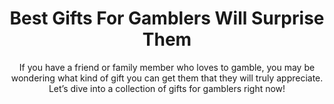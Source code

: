 ---
layout: post
title: Best Gifts For Gamblers Will Surprise Them
subtitle: If you have a friend or family member who loves to gamble, you may be wondering what kind of gift you can get them that they will truly appreciate. Let’s dive into a collection of gifts for gamblers right now!
header-img: "img/post/2023/09/copied/medium_gifts_for_gamblers_4a5f3b32a6.jpg"
header-style: text
permalink: "/gifts-gamblers/"
catalog: true
tags:
  - Recipients 
  - Men
---  